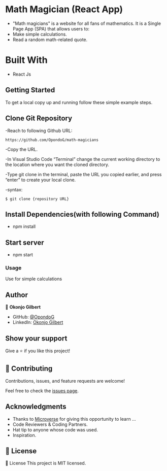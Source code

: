 # Math Magician (React App)

- "Math magicians" is a website for all fans of mathematics. It is a Single Page App (SPA) that allows users to:
- Make simple calculations.
- Read a random math-related quote.

# Built With

- React Js

## Getting Started

To get a local copy up and running follow these simple example steps.

## Clone Git Repository

-Reach to following Github URL:

```
https://github.com/OpondoG/math-magicians
```

-Copy the URL.

-In Visual Studio Code “Terminal” change the current working directory to the location where you want the cloned directory.

-Type git clone in the terminal, paste the URL you copied earlier, and press “enter” to create your local clone.

-syntax:

```
$ git clone {repository URL}
```

## Install Dependencies(with following Command)

- npm install

## Start server

- npm start

### Usage

Use for simple calculations

## Author

👤 **Okonjo Gilbert**

- GitHub: [@OpondoG](https://github.com/OpondoG)
- LinkedIn: [Okonjo Gilbert](https://www.linkedin.com/in/gilbert-okonjo-2081331b9/)

## Show your support

Give a ⭐️ if you like this project!

## 🤝 Contributing

Contributions, issues, and feature requests are welcome!

Feel free to check the [issues page](../../issues/).

## Acknowledgments

- Thanks to [Microverse](https://www.microverse.org/) for giving this opportunity to learn ...
- Code Reviewers & Coding Partners.
- Hat tip to anyone whose code was used.
- Inspiration.

## 📝 License

📝 License
This project is MIT licensed.
